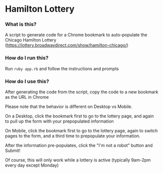# Hamilton Lottery

### What is this?

A script to generate code for a Chrome bookmark to auto-populate the Chicago Hamilton Lottery
(https://lottery.broadwaydirect.com/show/hamilton-chicago/)

### How do I run this?

Run `ruby app.rb` and follow the instructions and prompts

### How do I use this?

After generating the code from the script, copy the code to a new bookmark as the URL in Chrome

Please note that the behavior is different on Desktop vs Mobile.

On a Desktop, click the bookmark first to go to the lottery page, and again to pull up the form with
your prepopulated information

On Mobile, click the bookmark first to go to the lottery page, again to switch pages to the form,
and a third time to prepopulate your information.

After the information pre-populates, click the "I'm not a robot" button and Submit!

Of course, this will only work while a lottery is active (typically 9am-2pm every day except Monday)
